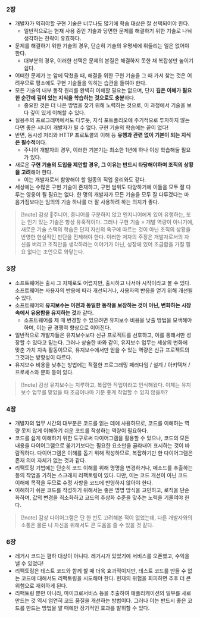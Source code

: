 ### 2장
- 개발자가 익혀야할 구현 기술은 너무나도 많기에 학습 대상은 잘 선택되어야 한다.
	- 일반적으로는 현재 사용 중인 기술과 당면한 문제를 해결하기 위한 기술로 나눠 생각하는
	  전략이 유효하다.
- 문제를 해결하기 위한 기술의 경우, 단순히 기술의 유명세에 휘둘리는 일은 없어야 한다.
	- 대부분의 경우, 이러한 선택은 문제의 본질은 해결하지 못한 채 복잡성만 높이기 쉽다.
- 어떠한 문제가 눈 앞에 닥쳤을 때, 해결을 위한 구현 기술을 그 때 가서 찾는 것은 어려우므로
  평소에도 구현 기술들을 익히는 습관을 들여야 한다.
- 모든 기술의 내부 동작 원리를 완벽히 이해할 필요는 없으며, 단지 **깊은 이해가 필요한 순간에 깊이 있는 지식을 학습하는 것으로도 충분**하다.
	- 중요한 것은 더 나은 방법을 찾기 위해 노력하는 것으로, 이 과정에서 기술을 보다 깊이 있게 이해할 수 있다.
- 실용주의 프로그래머에서도 다루듯, 지식 포트폴리오에 주기적으로 투자하지 않는다면
  좋은 시니어 개발자가 될 수 없다. 구현 기술의 학습에는 끝이 없다!
- 반면, 동시성 처리와 HTTP 프로토콜의 이해 등 **유행과 관련 없이 기본이 되는 지식은 필수적**이다.
	- 주니어 개발자의 경우, 이러한 기본기는 최소한 1년에 하나 이상 학습해둘 필요가 있다.
- 새로운 **구현 기술의 도입을 제안할 경우, 그 이유는 반드시 타당해야하며 조직의 상황을 고려**해야 한다.
	- 이는 개발자로서 함양해야 할 일종의 직업 윤리와도 같다.
- 세상에는 수많은 구현 기술이 존재하고, 구현 범위도 다양하기에 이들을 모두 잘 다루는 영웅이 될 필요는 없다. 한 명의 개발자가 모든 기술을 모두 잘 다루겠다는 마음가짐보다는 임의의 기술 하나를 더 잘 사용하려 하는 의지가 좋다.
>[!note] 감상
>주니어, 중니어를 구분하지 않고 엔지니어에게 있어 유행하는, 또는 인기 있는 기술은 항상 유혹적이다. 그러나 구현 기술 = 개발 역량이 아니기에, 새로운 기술 스택의 학습은 단지 자신의 욕구에 따르는 것이 아닌 조직의 상황을 반영한 현실적인 판단을 전제해야 한다. 이러한 저자의 주장은 개발자로서의 자신을 버리고 조직만을 생각하라는 이야기가 아닌, 성장에 있어 조급함을 가질 필요 없다는 조언으로 와닿는다.
### 3장
- 소프트웨어는 출시 그 자체로도 어렵지만, 출시하고 나서야 시작이라고 볼 수 있다.
  소프트웨어는 사용자의 반응에 따라 개선되거나, 사용자의 반응을 얻기 위해 개선될 수 있다.
- 소프트웨어의 **유지보수는 이전과 동일한 동작을 보장하는 것이 아닌, 변화하는 시장 속에서 유용함을 유지하는 것**과 같다.
	- 소프트웨어를 제 때 변경할 수 있으려면 유지보수 비용을 낮출 방법을 모색해야 하며, 이는 곧 경쟁력 향상으로 이어진다.
- 일반적으로 개발자들은 유지보수보다 신규 프로젝트를 선호하고, 이를 통해서만 성장할 수 있다고 믿는다. 그러나 상술한 바와 같이, 유지보수 업무는 세상의 변화에 맞춘 가치 지속 활동이므로, 유지보수에서만 얻을 수 있는 역량은 신규 프로젝트의 그것과는 방향성이 다르다.
- 유지보수 비용을 낮추는 방법에는 적절한 프로그래밍 패러다임 / 설계 / 아키텍쳐 / 프로세스와 문화 등이 있다.
>[!note] 감상
> 유지보수는 지루하고, 복잡한 작업이라고 인식해왔다. 이제는 유지보수 업무를 맡았을 때 조금이나마 기분 좋게 작업할 수 있지 않을까?
### 4장
- 개발자의 업무 시간의 대부분은 코드를 읽는 데에 사용하므로, 코드를 이해하는 역량 못지 않게 이해하기 쉬운 코드를 작성하는 역량이 필요하다.
- 코드를 쉽게 이해하기 위한 도구로써 다이어그램을 활용할 수 있으나, 코드의 모든 내용을 다이어그램으로 옮기기보다는 필요한 요소만을 골라내어 표시하는 것이 바람직하다. 다이어그램은 이해를 돕기 위해 작성하므로, 복잡하기만 한 다이어그램은 존재 의미 자체가 없는 것과 같다.
- 리팩토링 기법에는 단순히 코드 이해를 위해 명명을 변경하거나, 메소드를 추출하는 등의 작업을 가하는 스크래치 리팩토링이 있다. 다만, 이는 코드 개선이 아닌 코드 이해에 목적을 두므로 수정 사항을 코드에 반영하지 않아야 한다.
- 이해하기 쉬운 코드를 작성하기 위해서는 좋은 명명 방식을 고민하고, 로직을 단순화하며, 값의 변경을 최소화하고 코드의 추상화 수준을 맞추는 노력을 기울여야 한다.
>[!note] 감상
>다이어그램은 단 한 번도 고려해본 적이 없었는데, 다른 개발자와의 소통은 물론 나 자신을 위해서도 큰 도움을 줄 수 있을 것 같다.
### 6장
- 레거시 코드는 폄하 대상이 아니다. 레거시가 있었기에 서비스를 오픈했고, 수익을 낼 수 있었다!
- 리팩토링은 테스트 코드와 함께 할 때 더욱 효과적이지만, 테스트 코드를 만들 수 없는 코드에 대해서도 리팩토링을 시도해야 한다. 현재의 위험을 회피하면 추후 더 큰 위험으로 재회하게 된다.
- 리팩토링 뿐만 아니라, 마이크로서비스 등을 추출하여 애플리케이션의 일부를 새로 만드는 것 역시 엄연히 코드 품질을 개선하는 방법이다. 그러나 이는 반드시 좋은 코드를 만드는 방법을 알 때에만 장기적인 효과를 발휘할 수 있다.